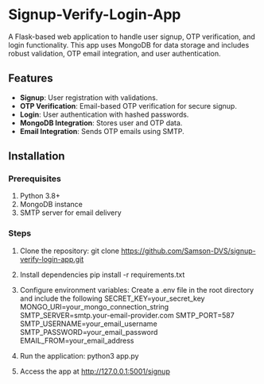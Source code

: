 # Signup-Verify-Login-App

A Flask-based web application to handle user signup, OTP verification, and login functionality. This app uses MongoDB for data storage and includes robust validation, OTP email integration, and user authentication.

## Features
- **Signup**: User registration with validations.
- **OTP Verification**: Email-based OTP verification for secure signup.
- **Login**: User authentication with hashed passwords.
- **MongoDB Integration**: Stores user and OTP data.
- **Email Integration**: Sends OTP emails using SMTP.

## Installation

### Prerequisites
1. Python 3.8+
2. MongoDB instance
3. SMTP server for email delivery

### Steps
1. Clone the repository:
   git clone https://github.com/Samson-DVS/signup-verify-login-app.git

2. Install dependencies
   pip install -r requirements.txt
   
3. Configure environment variables: Create a .env file in the root directory and include the following
  SECRET_KEY=your_secret_key
  MONGO_URI=your_mongo_connection_string
  SMTP_SERVER=smtp.your-email-provider.com
  SMTP_PORT=587
  SMTP_USERNAME=your_email_username
  SMTP_PASSWORD=your_email_password
  EMAIL_FROM=your_email_address

4. Run the application:
  python3 app.py

5. Access the app at http://127.0.0.1:5001/signup
